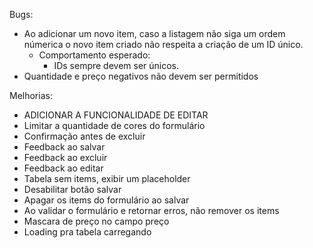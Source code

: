 Bugs:
- Ao adicionar um novo item, caso a listagem não siga um ordem númerica o novo item criado não respeita a criação de um ID único.
  - Comportamento esperado:
      - IDs sempre devem ser únicos.
- Quantidade e preço negativos não devem ser permitidos

Melhorias:
- ADICIONAR A FUNCIONALIDADE DE EDITAR
- Limitar a quantidade de cores do formulário
- Confirmação antes de excluir
- Feedback ao salvar
- Feedback ao excluir
- Feedback ao editar
- Tabela sem items, exibir um placeholder
- Desabilitar botão salvar
- Apagar os items do formulário ao salvar
- Ao validar o formulário e retornar erros, não remover os items
- Mascara de preço no campo preço
- Loading pra tabela carregando
